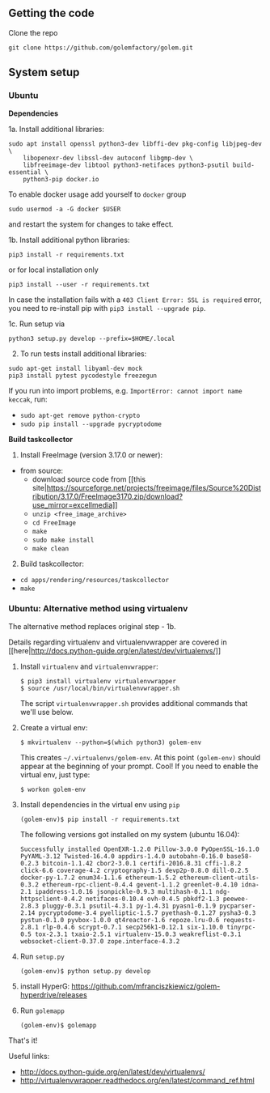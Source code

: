 ## Getting the code

Clone the repo

```
git clone https://github.com/golemfactory/golem.git
```

## System setup

### Ubuntu

**Dependencies**

1a. Install additional libraries:  
```
sudo apt install openssl python3-dev libffi-dev pkg-config libjpeg-dev \
    libopenexr-dev libssl-dev autoconf libgmp-dev \
    libfreeimage-dev libtool python3-netifaces python3-psutil build-essential \
    python3-pip docker.io
```
To enable docker usage add yourself to `docker` group

```
sudo usermod -a -G docker $USER
```

and restart the system for changes to take effect.


1b. Install additional python libraries:  

```
pip3 install -r requirements.txt
```
or for local installation only

```
pip3 install --user -r requirements.txt
```


In case the installation fails with a `403 Client Error: SSL is required` error, you need to re-install pip with `pip3 install --upgrade pip`.

1c. Run setup via
```
python3 setup.py develop --prefix=$HOME/.local
```

2. To run tests install additional libraries:
```
sudo apt-get install libyaml-dev mock
pip3 install pytest pycodestyle freezegun
```

If you run into import problems, e.g. `ImportError: cannot import name keccak`, run:
  - `sudo apt-get remove python-crypto`
  - `sudo pip install --upgrade pycryptodome`

**Build taskcollector**

1. Install FreeImage (version 3.17.0 or newer):
  - from source:
    - download source code from [[this site|https://sourceforge.net/projects/freeimage/files/Source%20Distribution/3.17.0/FreeImage3170.zip/download?use_mirror=excellmedia]]
    - `unzip <free_image_archive>`
    - `cd FreeImage`
    - `make`
    - `sudo make install`
    - `make clean`
2. Build taskcollector:
  - `cd apps/rendering/resources/taskcollector`
  - `make`

### Ubuntu: Alternative method using virtualenv

The alternative method replaces original step - 1b.

Details regarding virtualenv and virtualenvwrapper are  covered in [[here|http://docs.python-guide.org/en/latest/dev/virtualenvs/]]

1. Install `virtualenv` and `virtualenvwrapper`:

   ```
   $ pip3 install virtualenv virtualenvwrapper
   $ source /usr/local/bin/virtualenvwrapper.sh
   ```
   The script `virtualenvwrapper.sh` provides additional commands that we'll use below.

2. Create a virtual env:

   ```
   $ mkvirtualenv --python=$(which python3) golem-env
   ```
   This creates `~/.virtualenvs/golem-env`.
   At this point `(golem-env)` should appear at the beginning of your prompt. Cool!
   If you need to enable the virtual env, just type:
   ```
   $ workon golem-env
   ```

3. Install dependencies in the virtual env using `pip`

   ```
   (golem-env)$ pip install -r requirements.txt
   ```
   The following versions got installed on my system (ubuntu 16.04):
   ```
   Successfully installed OpenEXR-1.2.0 Pillow-3.0.0 PyOpenSSL-16.1.0 PyYAML-3.12 Twisted-16.4.0 appdirs-1.4.0 autobahn-0.16.0 base58-0.2.3 bitcoin-1.1.42 cbor2-3.0.1 certifi-2016.8.31 cffi-1.8.2 click-6.6 coverage-4.2 cryptography-1.5 devp2p-0.8.0 dill-0.2.5 docker-py-1.7.2 enum34-1.1.6 ethereum-1.5.2 ethereum-client-utils-0.3.2 ethereum-rpc-client-0.4.4 gevent-1.1.2 greenlet-0.4.10 idna-2.1 ipaddress-1.0.16 jsonpickle-0.9.3 multihash-0.1.1 ndg-httpsclient-0.4.2 netifaces-0.10.4 ovh-0.4.5 pbkdf2-1.3 peewee-2.8.3 pluggy-0.3.1 psutil-4.3.1 py-1.4.31 pyasn1-0.1.9 pycparser-2.14 pycryptodome-3.4 pyelliptic-1.5.7 pyethash-0.1.27 pysha3-0.3 pystun-0.1.0 pyvbox-1.0.0 qt4reactor-1.6 repoze.lru-0.6 requests-2.8.1 rlp-0.4.6 scrypt-0.7.1 secp256k1-0.12.1 six-1.10.0 tinyrpc-0.5 tox-2.3.1 txaio-2.5.1 virtualenv-15.0.3 weakreflist-0.3.1 websocket-client-0.37.0 zope.interface-4.3.2
   ```

4. Run `setup.py`
   ```
   (golem-env)$ python setup.py develop
   ```
5. install HyperG: https://github.com/mfranciszkiewicz/golem-hyperdrive/releases

6. Run `golemapp`
   ```
   (golem-env)$ golemapp
   ```

That's it!

Useful links: 
* http://docs.python-guide.org/en/latest/dev/virtualenvs/
* http://virtualenvwrapper.readthedocs.org/en/latest/command_ref.html